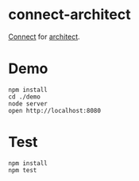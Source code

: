 connect-architect
=================

[Connect](https://github.com/senchalabs/connect) for [architect](https://github.com/c9/connect-architect).


Demo
====

	npm install
	cd ./demo
	node server
	open http://localhost:8080

Test
====

	npm install
	npm test
